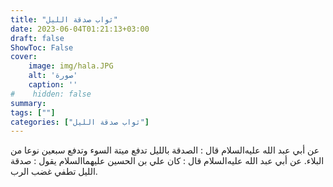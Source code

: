 ```yaml
---
title: "ثواب صدقة الليل"
date: 2023-06-04T01:21:13+03:00
draft: false
ShowToc: False
cover:
    image: img/hala.JPG
    alt: 'صورة'
    caption: ''
#    hidden: false
summary: 
tags: [""]
categories: ["ثواب صدقة الليل"]
---
```

عن أبي عبد الله عليه‌السلام قال : الصدقة بالليل تدفع
ميتة السوء وتدفع سبعين نوعا من البلاء.
عن أبي عبد الله عليه‌السلام
قال : كان علي بن الحسين عليهما‌السلام يقول : صدقة الليل تطفي
غضب الرب.

